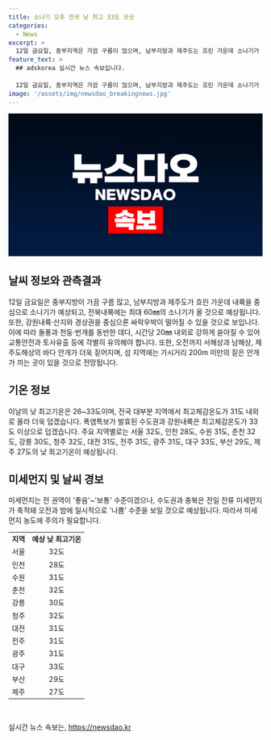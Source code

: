 ```yaml
---
title: 소나기 오후 전국 낮 최고 33도 곳곳
categories:
  - News
excerpt: >
  12일 금요일, 중부지역은 가끔 구름이 많으며, 남부지방과 제주도는 흐린 가운데 소나기가 예상된다. 기상청은 이를 통해 중부내륙과 전라권내륙, 경북권, 울산·경남내륙에 5~40㎜의 소나기가 내릴 것으로 밝혔다. 또한, 돌풍과 천둥·번개를 동반한 강한 소나기가 예상되므로 교통안전 및 토사유출에 유의해야 한다. 또한, 오후 최고 기온은 26~33도로 폭염특보가 발효된 수도권과 강원내륙은 최고체감온도가 33도 이상으로 뜨겁다. 이에 따라 주요 지역의 오후 최고기온은 서울 32도, 인천 28도, 수원 31도, 춘천 32도, 강릉 30도, 청주 32도, 대전 31도, 전주 31도, 광주 31도, 대구 33도, 부산 29도, 제주 27도다.
feature_text: >
  ## adskorea 실시간 뉴스 속보입니다.

  12일 금요일, 중부지역은 가끔 구름이 많으며, 남부지방과 제주도는 흐린 가운데 소나기가 예상된다. 기상청은 이를 통해 중부내륙과 전라권내륙, 경북권, 울산·경남내륙에 5~40㎜의 소나기가 내릴 것으로 밝혔다. 또한, 돌풍과 천둥·번개를 동반한 강한 소나기가 예상되므로 교통안전 및 토사유출에 유의해야 한다. 또한, 오후 최고 기온은 26~33도로 폭염특보가 발효된 수도권과 강원내륙은 최고체감온도가 33도 이상으로 뜨겁다. 이에 따라 주요 지역의 오후 최고기온은 서울 32도, 인천 28도, 수원 31도, 춘천 32도, 강릉 30도, 청주 32도, 대전 31도, 전주 31도, 광주 31도, 대구 33도, 부산 29도, 제주 27도다.
image: '/assets/img/newsdao_breakingnews.jpg'
---
```


<p><img src="/assets/img/newsdao_breakingnews.jpg" alt="adskorea 속보" /></p>

<h2 data-ke-size="size26">날씨 정보와 관측결과</h2>

<p data-ke-size="size16">12일 금요일은 중부지방이 가끔 구름 많고, 남부지방과 제주도가 흐린 가운데 내륙을 중심으로 소나기가 예상되고, 전북내륙에는 최대 60㎜의 소나기가 올 것으로 예상됩니다. 또한, 강원내륙·산지와 경상권을 중심으론 싸락우박이 떨어질 수 있을 것으로 보입니다. 이에 따라 돌풍과 천둥·번개를 동반한 데다, 시간당 20㎜ 내외로 강하게 쏟아질 수 있어 교통안전과 토사유출 등에 각별히 유의해야 합니다. 또한, 오전까지 서해상과 남해상, 제주도해상의 바다 안개가 더욱 짙어지며, 섬 지역에는 가시거리 200m 미만의 짙은 안개가 끼는 곳이 있을 것으로 전망됩니다. </p>

<h2 data-ke-size="size26">기온 정보</h2>

<p data-ke-size="size16">이날의 낮 최고기온은 26~33도이며, 전국 대부분 지역에서 최고체감온도가 31도 내외로 올라 더욱 덥겠습니다. 폭염특보가 발효된 수도권과 강원내륙은 최고체감온도가 33도 이상으로 덥겠습니다. 주요 지역별로는 서울 32도, 인천 28도, 수원 31도, 춘천 32도, 강릉 30도, 청주 32도, 대전 31도, 전주 31도, 광주 31도, 대구 33도, 부산 29도, 제주 27도의 낮 최고기온이 예상됩니다. </p>

<h2 data-ke-size="size26">미세먼지 및 날씨 경보</h2>

<p data-ke-size="size16">미세먼지는 전 권역이 '좋음'~'보통' 수준이겠으나, 수도권과 충북은 전일 잔류 미세먼지가 축적돼 오전과 밤에 일시적으로 '나쁨' 수준을 보일 것으로 예상됩니다. 따라서 미세먼지 농도에 주의가 필요합니다. </p>

<table>
    <tr>
        <td style="text-align: center; height: 17px;"><b>지역</b></td>
        <td style="text-align: center; height: 17px;"><b>예상 낮 최고기온</b></td>
    </tr>
    <tr>
        <td style="text-align: center; height: 17px;">서울</td>
        <td style="text-align: center; height: 17px;">32도</td>
    </tr>
    <tr>
        <td style="text-align: center; height: 17px;">인천</td>
        <td style="text-align: center; height: 17px;">28도</td>
    </tr>
    <tr>
        <td style="text-align: center; height: 17px;">수원</td>
        <td style="text-align: center; height: 17px;">31도</td>
    </tr>
    <tr>
        <td style="text-align: center; height: 17px;">춘천</td>
        <td style="text-align: center; height: 17px;">32도</td>
    </tr>
    <tr>
        <td style="text-align: center; height: 17px;">강릉</td>
        <td style="text-align: center; height: 17px;">30도</td>
    </tr>
    <tr>
        <td style="text-align: center; height: 17px;">청주</td>
        <td style="text-align: center; height: 17px;">32도</td>
    </tr>
    <tr>
        <td style="text-align: center; height: 17px;">대전</td>
        <td style="text-align: center; height: 17px;">31도</td>
    </tr>
    <tr>
        <td style="text-align: center; height: 17px;">전주</td>
        <td style="text-align: center; height: 17px;">31도</td>
    </tr>
    <tr>
        <td style="text-align: center; height: 17px;">광주</td>
        <td style="text-align: center; height: 17px;">31도</td>
    </tr>
    <tr>
        <td style="text-align: center; height: 17px;">대구</td>
        <td style="text-align: center; height: 17px;">33도</td>
    </tr>
    <tr>
        <td style="text-align: center; height: 17px;">부산</td>
        <td style="text-align: center; height: 17px;">29도</td>
    </tr>
    <tr>
        <td style="text-align: center; height: 17px;">제주</td>
        <td style="text-align: center; height: 17px;">27도</td>
    </tr>
</table>

<p data-ke-size="size16">&nbsp;</p>
실시간 뉴스 속보는, <a href="https://newsdao.kr" rel="dofollow">https://newsdao.kr</a>


